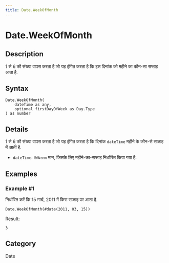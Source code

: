 ```yaml
---
title: Date.WeekOfMonth
---
```


# Date.WeekOfMonth


## Description

1 से 6 की संख्या वापस करता है जो यह इंगित करता है कि इस दिनांक को महीने का कौन-सा सप्ताह आता है.


## Syntax

```powerquery
Date.WeekOfMonth(
    dateTime as any,
    optional firstDayOfWeek as Day.Type
) as number
```


## Details

1 से 6 की संख्या वापस करता है जो यह इंगित करता है कि दिनांक <code>dateTime</code> महीने के कौन-से सप्ताह में आती है. <ul>        <li><code>dateTime</code>: <code>तिथिसमय</code> मान, जिसके लिए महीने-का-सप्ताह निर्धारित किया गया है.</li>      </ul>


## Examples

### Example #1 
निर्धारित करें कि 15 मार्च, 2011 में किस सप्ताह पर आता है.
```powerquery
Date.WeekOfMonth(#date(2011, 03, 15))
```

Result: 
```powerquery
3
```




## Category
Date
